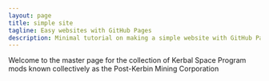 ```yaml
---
layout: page
title: simple site
tagline: Easy websites with GitHub Pages
description: Minimal tutorial on making a simple website with GitHub Pages
---
```


Welcome to the master page for the collection of Kerbal Space Program mods known collectively as the Post-Kerbin Mining Corporation
